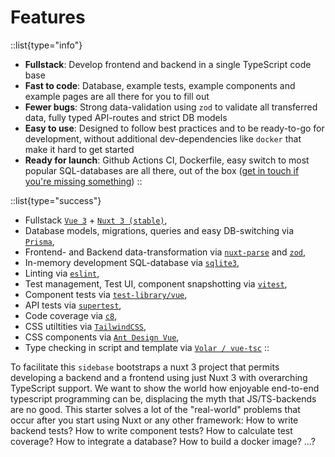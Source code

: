 # Features

::list{type="info"}
- **Fullstack**: Develop frontend and backend in a single TypeScript code base
- **Fast to code**: Database, example tests, example components and example pages are all there for you to fill out
- **Fewer bugs**: Strong data-validation using `zod` to validate all transferred data, fully typed API-routes and strict DB models
- **Easy to use**: Designed to follow best practices and to be ready-to-go for development, without additional dev-dependencies like `docker` that make it hard to get started
- **Ready for launch**: Github Actions CI, Dockerfile, easy switch to most popular SQL-databases are all there, out of the box ([get in touch if you're missing something](https://github.com/sidebase/sidebase/issues/new/choose))
::

::list{type="success"}
- Fullstack [`Vue 3`](https://vuejs.org/) + [`Nuxt 3 (stable)`](https://v3.nuxtjs.org/),
- Database models, migrations, queries and easy DB-switching via [`Prisma`](https://www.prisma.io/),
- Frontend- and Backend data-transformation via [`nuxt-parse`](https://www.npmjs.com/package/@sidebase/nuxt-parse) and [`zod`](https://github.com/colinhacks/zod),
- In-memory development SQL-database via [`sqlite3`](https://www.sqlite.org/index.html),
- Linting via [`eslint`](https://eslint.org/),
- Test management, Test UI, component snapshotting via [`vitest`](https://vitest.dev/),
- Component tests via [`test-library/vue`](https://testing-library.com/),
- API tests via [`supertest`](https://github.com/visionmedia/supertest),
- Code coverage via [`c8`](https://github.com/bcoe/c8),
- CSS utiltities via [`TailwindCSS`](https://tailwindcss.com/),
- CSS components via [`Ant Design Vue`](https://antdv.com/components/overview),
- Type checking in script and template via [`Volar / vue-tsc`](https://github.com/johnsoncodehk/volar)
::

To facilitate this `sidebase` bootstraps a nuxt 3 project that permits developing a backend and a frontend using just Nuxt 3 with overarching TypeScript support. We want to show the world how enjoyable end-to-end typescript programming can be, displacing the myth that JS/TS-backends are no good. This starter solves a lot of the "real-world" problems that occur after you start using Nuxt or any other framework: How to write backend tests? How to write component tests? How to calculate test coverage? How to integrate a database? How to build a docker image? ...?
